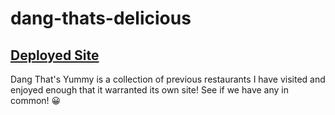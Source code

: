 # dang-thats-delicious

## [Deployed Site](https://delicious-node.markambrocio.com/)

Dang That's Yummy is a collection of previous restaurants I have visited and enjoyed enough that it warranted its own site! See if we have any in common! 😀
